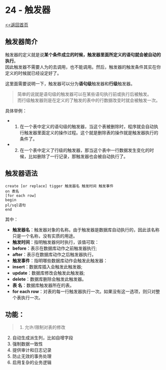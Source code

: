 # **24 - 触发器**
[<<返回首页](database/Oracle.md)

## 触发器简介
触发器的定义就是说**某个条件成立的时候，触发器里面所定义的语句就会被自动的执行**。  
因此触发器不需要人为的去调用，也不能调用。然后，触发器的触发条件其实在你定义的时候就已经设定好了。

这里面需要说明一下，触发器可以分为**语句级**触发器和**行级**触发器。  
> 简单的说就是语句级的触发器可以在某些语句执行前或执行后被触发。  
> 而行级触发器则是在定义的了触发的表中的行数据改变时就会被触发一次。

具体举例：
- 1. 在一个表中定义的语句级的触发器，当这个表被删除时，程序就会自动执行触发器里面定义的操作过程。这个就是删除表的操作就是触发器执行的条件了。
- 2. 在一个表中定义了行级的触发器，那当这个表中一行数据发生变化的时候，比如删除了一行记录，那触发器也会被自动执行了。
​

## 触发器语法
`create [or replace] tigger 触发器名 触发时间 触发事件`  
`on 表名`  
`[for each row]`  
`begin`  
`pl/sql语句`  
`end`  

其中：
- **触发器名**：触发器对象的名称。由于触发器是数据库自动执行的，因此该名称只是一个名称，没有实质的用途。
- **触发时间**：指明触发器何时执行，该值可取：
- **before**：表示在数据库动作之前触发器执行;
- **after**：表示在数据库动作之后触发器执行。
- **触发事件**：指明哪些数据库动作会触发此触发器：
- **insert**：数据库插入会触发此触发器;
- **update**：数据库修改会触发此触发器;
- **delete**：数据库删除会触发此触发器。
- **表 名**：数据库触发器所在的表。
- **for each row**：对表的每一行触发器执行一次。如果没有这一选项，则只对整个表执行一次。
​

## 功能：
> 1. 允许/限制对表的修改  
2. 自动生成派生列，比如自增字段  
3. 强制数据一致性  
4. 提供审计和日志记录  
5. 防止无效的事务处理  
6. 启用复杂的业务逻辑  
